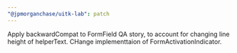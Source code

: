 ```yaml
---
"@jpmorganchase/uitk-lab": patch
---
```


Apply backwardCompat to FormField QA story, to account for changing line height of helperText. CHange implementtaion of FormActivationIndicator.
